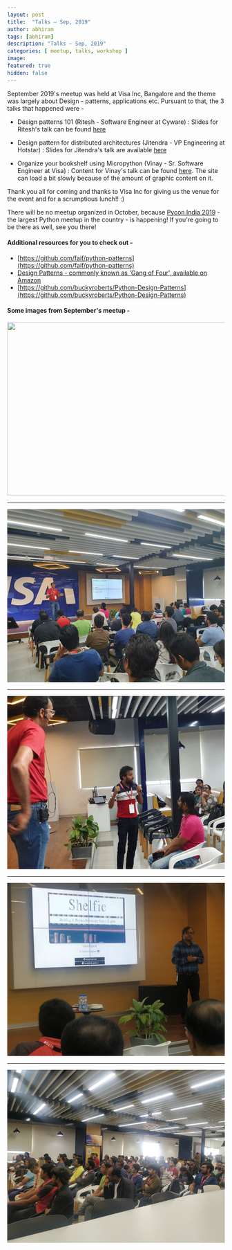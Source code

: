 ```yaml
---
layout: post
title:  "Talks – Sep, 2019"
author: abhiram
tags: [abhiram]
description: "Talks – Sep, 2019"
categories: [ meetup, talks, workshop ]
image:
featured: true
hidden: false
---
```


September 2019's meetup was held at Visa Inc, Bangalore and the theme was largely about Design - patterns, applications etc. Pursuant to that, the 3 talks that happened were - 

-  Design patterns 101 (Ritesh - Software Engineer at Cyware) : 
Slides for Ritesh's talk can be found [here](https://www.slideshare.net/riteshagrawal5036/design-patterns-101-176009891)

-  Design pattern for distributed architectures (Jitendra - VP Engineering at Hotstar) : 
Slides for Jitendra's talk are available [here](https://docs.google.com/presentation/d/1AEicPtrAWRgEpCOXru1RQSNm-c55yAmEJN-BFhY7et8/edit?usp=sharing)

-  Organize your bookshelf using Micropython (Vinay - Sr. Software Engineer at Visa) : 
Content for Vinay's talk can be found [here](https://bookshelfie.gitlab.io). The site can load a bit slowly because of the amount of graphic content on it.


Thank you all for coming and thanks to Visa Inc for giving us the venue for the event and for a scrumptious lunch!! :)

There will be no meetup organized in October, because [Pycon India 2019](https://in.pycon.org/2019/) - the largest Python meetup in the country - is happening! If you're going to be there as well, see you there!

#### Additional resources for you to check out - 

- [https://github.com/faif/python-patterns](https://github.com/faif/python-patterns)
- [Design Patterns - commonly known as 'Gang of Four', available on Amazon](https://en.wikipedia.org/wiki/Design_Patterns)
- [https://github.com/buckyroberts/Python-Design-Patterns](https://github.com/buckyroberts/Python-Design-Patterns)

#### Some images from September's meetup - 

<img src="/assets/images/posts/21_Sep_2019/IMG_20190921_103809.jpg" height="400" width="600">
<hr/>
<img src="/assets/images/posts/21_Sep_2019/IMG-20190921-WA0012.jpg" height="400" width="600">
<hr/>
<img src="/assets/images/posts/21_Sep_2019/IMG-20190921-WA0009.jpg" height="400" width="600">
<hr/>
<img src="/assets/images/posts/21_Sep_2019/IMG_20190921_123251.jpg" height="400" width="600">
<hr/>
<img src="/assets/images/posts/21_Sep_2019/IMG_20190921_110558.jpg" height="400" width="600">




